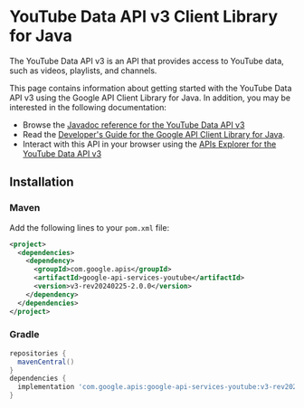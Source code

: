 # YouTube Data API v3 Client Library for Java

The YouTube Data API v3 is an API that provides access to YouTube data, such as videos, playlists, and channels.

This page contains information about getting started with the YouTube Data API v3
using the Google API Client Library for Java. In addition, you may be interested
in the following documentation:

* Browse the [Javadoc reference for the YouTube Data API v3][javadoc]
* Read the [Developer's Guide for the Google API Client Library for Java][google-api-client].
* Interact with this API in your browser using the [APIs Explorer for the YouTube Data API v3][api-explorer]

## Installation

### Maven

Add the following lines to your `pom.xml` file:

```xml
<project>
  <dependencies>
    <dependency>
      <groupId>com.google.apis</groupId>
      <artifactId>google-api-services-youtube</artifactId>
      <version>v3-rev20240225-2.0.0</version>
    </dependency>
  </dependencies>
</project>
```

### Gradle

```gradle
repositories {
  mavenCentral()
}
dependencies {
  implementation 'com.google.apis:google-api-services-youtube:v3-rev20240225-2.0.0'
}
```

[javadoc]: https://googleapis.dev/java/google-api-services-youtube/latest/index.html
[google-api-client]: https://github.com/googleapis/google-api-java-client/
[api-explorer]: https://developers.google.com/apis-explorer/#p/youtube/v1/
